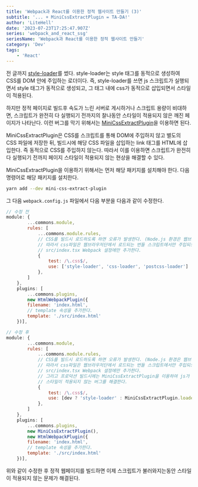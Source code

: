 ```yaml
---
title: 'Webpack과 React를 이용한 정적 웹사이트 만들기 (3)'
subtitle: '... + MiniCssExtractPlugin = TA-DA!'
author: 'LiteHell'
date: '2023-07-23T17:25:47.907Z'
series: 'webpack_and_react_ssg'
seriesName: 'Webpack과 React를 이용한 정적 웹사이트 만들기'
category: 'Dev'
tags:
    - 'React'
---
```

전 글까지 [style-loader](https://webpack.js.org/loaders/style-loader/)를 썼다. style-loader는 style 태그를 동적으로 생성하여 CSS를 DOM 안에 주입하는 로더이다. 즉, style-loader를 쓰면 js 스크립트가 실행되면서 style 태그가 동적으로 생성되고, 그 태그 내에 css가 동적으로 삽입되면서 스타일이 적용된다.

하지만 정적 페이지로 빌드후 속도가 느린 서버로 게시하거나 스크립트 용량이 비대하면, 스크립트가 완전히 다 실행되기 전까지의 찰나동안 스타일이 적용되지 않은 깨진 페이지가 나타난다. 이런 버그를 막기 위해서는 [MiniCssExtractPlugin](https://webpack.js.org/plugins/mini-css-extract-plugin/)을 이용하면 된다.

MiniCssExtractPlugin은 CSS를 스크립트를 통해 DOM에 주입하지 않고 별도의 CSS 파일에 저장한 뒤, 빌드시에 해당 CSS 파일을 삽입하는 link 태그를 HTML에 삽입한다. 즉 동적으로 CSS를 주입하지 않는다. 따라서 이를 이용하면 스크립트가 완전히 다 실행되기 전까지 페이지 스타일이 적용되지 않는 현상을 해결할 수 있다.

MiniCssExtractPlugin을 이용하기 위해서는 먼저 해당 패키지를 설치해야 한다. 다음 명령어로 해당 패키지를 설치한다.

```bash
yarn add --dev mini-css-extract-plugin
```

그 다음 `webpack.config.js` 파일에서 다음 부분을 다음과 같이 수정한다.
```js
// 수정 전
module: {
        ...commons.module,
        rules: [
            ...commons.module.rules,
            // CSS를 빌드시 로드하도록 하면 오류가 발생한다. (Node.js 환경은 웹브라우저가 아니므로 스타일 주입 시도가 당연히 실패하기 때문이다.)
            // 따라서 css파일은 웹브라우저단에서 로드되는 번들 스크립트에서만 주입되도록 
            // src/index.tsx Webpack 설정에만 추가한다.
            {
                test: /\.css$/,
                use: ['style-loader', 'css-loader', 'postcss-loader']
            },
        ]
    },
    plugins: [
        ...commons.plugins,
        new HtmlWebpackPlugin({
        filename: 'index.html',
        // template 속성을 추가한다.
        template: './src/index.html'
    })],
```

```js
// 수정 후
module: {
        ...commons.module,
        rules: [
            ...commons.module.rules,
            // CSS를 빌드시 로드하도록 하면 오류가 발생한다. (Node.js 환경은 웹브라우저가 아니므로 스타일 주입 시도가 당연히 실패하기 때문이다.)
            // 따라서 css파일은 웹브라우저단에서 로드되는 번들 스크립트에서만 주입되도록 
            // src/index.tsx Webpack 설정에만 추가한다.
            // 그리고 프로덕션 빌드시에는 MiniCssExtractPlugin을 이용하여 js가 다 로드되기 전에는
            // 스타일이 적용되지 않는 버그를 해결한다.
            {
                test: /\.css$/,
                use: [dev ? 'style-loader' : MiniCssExtractPlugin.loader, 'css-loader', 'postcss-loader']
            },
        ]
    },
    plugins: [
        ...commons.plugins,
        new MiniCssExtractPlugin(),
        new HtmlWebpackPlugin({
        filename: 'index.html',
        // template 속성을 추가한다.
        template: './src/index.html'
    })],
```

위와 같이 수정한 후 정적 웹페이지를 빌드하면 이제 스크립트가 불러와지는동안 스타일이 적용되지 않는 문제가 해결된다.